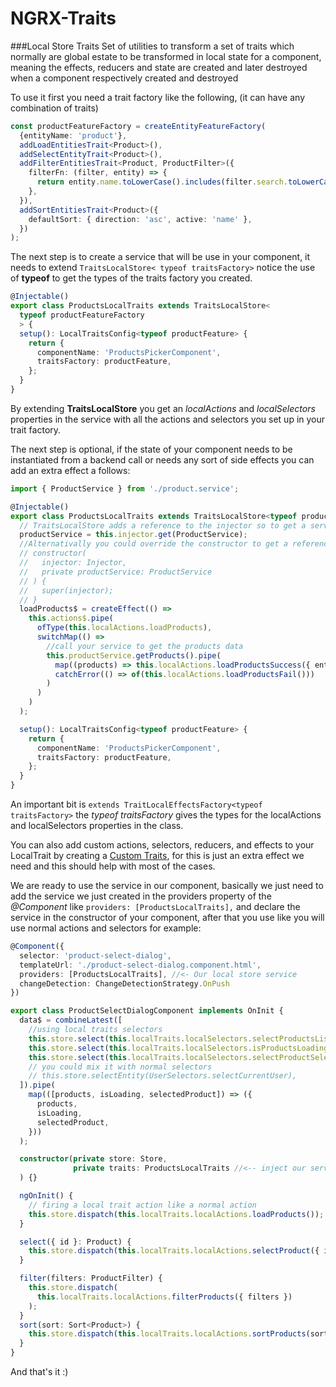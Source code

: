 # NGRX-Traits

###Local Store Traits
Set of utilities to transform a set of traits which normally are global estate to be transformed in local state for a component,
meaning the effects, reducers and state are created and later destroyed when a component respectively created and destroyed

To use it first you need a trait factory like the following, (it can have any combination of traits)

```typescript
const productFeatureFactory = createEntityFeatureFactory(
  {entityName: 'product'},
  addLoadEntitiesTrait<Product>(),
  addSelectEntityTrait<Product>(),
  addFilterEntitiesTrait<Product, ProductFilter>({
    filterFn: (filter, entity) => {
      return entity.name.toLowerCase().includes(filter.search.toLowerCase());
    },
  }),
  addSortEntitiesTrait<Product>({
    defaultSort: { direction: 'asc', active: 'name' },
  })
);
```

The next step is to create a service that will be use in your component, it needs to extend `TraitsLocalStore< typeof traitsFactory>` notice the use of **typeof** to get the types of the traits factory you created.

```typescript
@Injectable()
export class ProductsLocalTraits extends TraitsLocalStore<
  typeof productFeatureFactory
  > {
  setup(): LocalTraitsConfig<typeof productFeature> {
    return {
      componentName: 'ProductsPickerComponent',
      traitsFactory: productFeature,
    };
  }
}
```

By extending **TraitsLocalStore** you get an _localActions_ and _localSelectors_ properties in the service with all the actions and selectors you set up in your trait factory.

The next step is optional, if the state of your component needs to be instantiated from a backend call or needs any sort of side effects you can add an extra effect a follows:

```typescript
import { ProductService } from './product.service';

@Injectable()
export class ProductsLocalTraits extends TraitsLocalStore<typeof productFeatureFactory> {
  // TraitsLocalStore adds a reference to the injector so to get a service reference you can
  productService = this.injector.get(ProductService);
  //Alternativally you could override the constructor to get a reference to your service 
  // constructor(
  //   injector: Injector,
  //   private productService: ProductService
  // ) {
  //   super(injector);
  // }
  loadProducts$ = createEffect(() =>
    this.actions$.pipe(
      ofType(this.localActions.loadProducts),
      switchMap(() =>
        //call your service to get the products data
        this.productService.getProducts().pipe(
          map((products) => this.localActions.loadProductsSuccess({ entities: products })),
          catchError(() => of(this.localActions.loadProductsFail()))
        )
      )
    )
  );

  setup(): LocalTraitsConfig<typeof productFeature> {
    return {
      componentName: 'ProductsPickerComponent',
      traitsFactory: productFeature,
    };
  }
}
```

An important bit is `extends TraitLocalEffectsFactory<typeof traitsFactory>`
the _typeof traitsFactory_ gives the types for the localActions and localSelectors properties in the class.

You can also add custom actions, selectors, reducers, and effects to your LocalTrait by creating a [Custom Traits](../../../traits/src/custom-traits.md), for this is just an extra effect we need and this should help with most of the cases.


We are ready to use the service in our component, basically we just need to add the service we just created in the providers property of the _@Component_ like `providers: [ProductsLocalTraits],` and declare the service in the constructor of your component, after that you use like you will use normal actions and selectors for example:

```typescript
@Component({
  selector: 'product-select-dialog',
  templateUrl: './product-select-dialog.component.html', 
  providers: [ProductsLocalTraits], //<- Our local store service
  changeDetection: ChangeDetectionStrategy.OnPush
})

export class ProductSelectDialogComponent implements OnInit {
  data$ = combineLatest([
    //using local traits selectors
    this.store.select(this.localTraits.localSelectors.selectProductsList),
    this.store.select(this.localTraits.localSelectors.isProductsLoading),
    this.store.select(this.localTraits.localSelectors.selectProductSelected),    
    // you could mix it with normal selectors
    // this.store.selectEntity(UserSelectors.selectCurrentUser),
  ]).pipe(
    map(([products, isLoading, selectedProduct]) => ({
      products,
      isLoading,
      selectedProduct,
    }))
  );

  constructor(private store: Store,
              private traits: ProductsLocalTraits //<-- inject our service
  ) {}

  ngOnInit() {
    // firing a local trait action like a normal action
    this.store.dispatch(this.localTraits.localActions.loadProducts());
  }

  select({ id }: Product) {
    this.store.dispatch(this.localTraits.localActions.selectProduct({ id }));
  }

  filter(filters: ProductFilter) {
    this.store.dispatch(
      this.localTraits.localActions.filterProducts({ filters })
    );
  }
  sort(sort: Sort<Product>) {
    this.store.dispatch(this.localTraits.localActions.sortProducts(sort));
  }
}
```
And that's it :)

[//]: # (Extending **TraitsLocalStore** allows you to only get one set of traits this normally should be enough, but it could happen that you need more than one traitFactory, if so you need to create a service like the following:)

[//]: # ()
[//]: # (```typescript)

[//]: # (@Injectable&#40;&#41;)

[//]: # (export class ProductsLocalTraits implements OnDestroy {)

[//]: # (  traits1 = buildLocalTraits&#40;)

[//]: # (    this.injector,)

[//]: # (    'ProductsDropdownComponent',)

[//]: # (    traitsFactory1,)

[//]: # (    practiceEffect1)

[//]: # (  &#41;;)

[//]: # (  traits2 = buildLocalTraits&#40;)

[//]: # (    this.injector,)

[//]: # (    'ProductsDropdownComponent',)

[//]: # (    traitsFactory2,)

[//]: # (    practiceEffect2)

[//]: # (  &#41;;)

[//]: # ()
[//]: # (  actions1 = this.traits1.actions;)

[//]: # (  selectors1 = this.traits1.selectors;)

[//]: # ()
[//]: # (  actions2 = this.traits2.actions;)

[//]: # (  selectors2 = this.traits2.selectors;)

[//]: # ()
[//]: # (  constructor&#40;private injector: Injector&#41; {})

[//]: # ()
[//]: # (  ngOnDestroy&#40;&#41; {)

[//]: # (    // Very important be sure to call the traits destroy here)

[//]: # (    this.traits1.destroy&#40;&#41;;)

[//]: # (    this.traits2.destroy&#40;&#41;;)

[//]: # (  })

[//]: # (})

[//]: # (```)

[//]: # ()
[//]: # (Essentially you just need to use **buildLocalTraits** to create the traits and then use your preferred way to store the actions and selectors, but be sure to implement a **ngOnDestroy** and call the destroy method in the resulting traits, which ensures the effects and reducers are clean when the component is destroyed)
